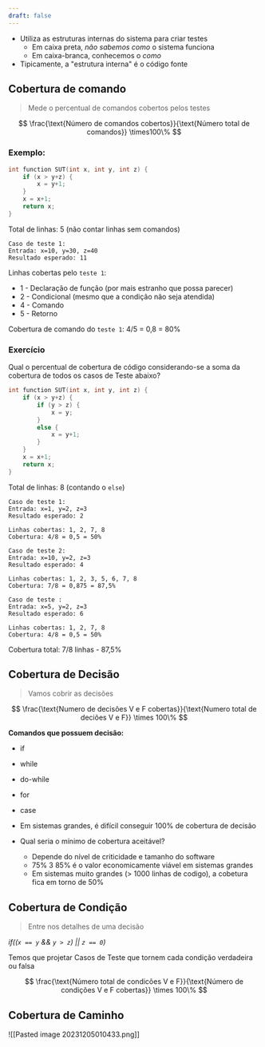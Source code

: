 ```yaml
---
draft: false
---
```



- Utiliza as estruturas internas do sistema para criar testes
	- Em caixa preta, *não sabemos como* o sistema funciona
	- Em caixa-branca, conhecemos o *como*
- Tipicamente, a "estrutura interna" é o código fonte

## Cobertura de comando
> Mede o percentual de comandos cobertos pelos testes

$$
\frac{\text{Número de comandos cobertos}}{\text{Número total de comandos}} \times100\%
$$

### Exemplo:

```C
int function SUT(int x, int y, int z) {
	if (x > y+z) {
		x = y+1;
	}
	x = x+1;
	return x;
}
```
Total de linhas: 5 (não contar linhas sem comandos)

```
Caso de teste 1:
Entrada: x=10, y=30, z=40
Resultado esperado: 11
```

Linhas cobertas pelo `teste 1`: 
- 1 - Declaração de função (por mais estranho que possa parecer)
- 2 - Condicional (mesmo que a condição não seja atendida)
- 4 - Comando
- 5 - Retorno

Cobertura de comando do `teste 1`: 4/5 = 0,8 = 80% 

### Exercício

Qual o percentual de cobertura de código considerando-se a soma da cobertura de todos os casos de Teste abaixo?

```C
int function SUT(int x, int y, int z) {
	if (x > y+z) {
		if (y > z) {
			x = y;
		}
		else {
			x = y+1;
		}
	}
	x = x+1;
	return x;
}
```

Total de linhas: 8 (contando o `else`)

```
Caso de teste 1:
Entrada: x=1, y=2, z=3
Resultado esperado: 2

Linhas cobertas: 1, 2, 7, 8
Cobertura: 4/8 = 0,5 = 50%
```

```
Caso de teste 2:
Entrada: x=10, y=2, z=3
Resultado esperado: 4 

Linhas cobertas: 1, 2, 3, 5, 6, 7, 8
Cobertura: 7/8 = 0,875 = 87,5%
```

```
Caso de teste :
Entrada: x=5, y=2, z=3
Resultado esperado: 6

Linhas cobertas: 1, 2, 7, 8
Cobertura: 4/8 = 0,5 = 50%
```


Cobertura total: 7/8 linhas -  87,5%

## Cobertura de Decisão

> Vamos cobrir as decisões

$$
\frac{\text{Numero de decisões V e F cobertas}}{\text{Numero total de deciões V e F}} \times 100\%
$$

**Comandos que possuem decisão:**
- if
- while
- do-while
- for
- case

- Em sistemas grandes, é difícil conseguir 100% de cobertura de decisão
- Qual seria o mínimo de cobertura aceitável?
	- Depende do nível de criticidade e tamanho do software
	- 75% 3 85% é o valor economicamente viável em sistemas grandes
	- Em sistemas muito grandes (> 1000 linhas de codigo), a cobetura fica em torno de 50%

## Cobertura de Condição

> Entre nos detalhes de uma decisão

*if((`x == y` && `y > z`) || `z == 0`)*

Temos que projetar Casos de Teste que tornem cada condição verdadeira ou falsa

$$
\frac{\text{Número total de condicões V e F}}{\text{Número de condições V e F cobertas}} \times 100\%
$$

## Cobertura de Caminho

![[Pasted image 20231205010433.png]]

